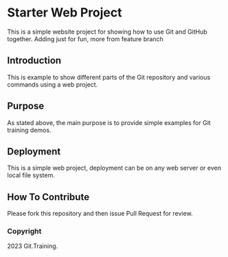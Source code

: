 # Starter Web Project

This is a simple website project for showing how to use Git and GitHub together. Adding just for fun, more from feature branch

## Introduction

This is example to show different parts of the Git repository and various commands using a web project. 

## Purpose

As stated above, the main purpose is to provide simple examples for Git training demos.
## Deployment

This is a simple web project, deployment can be on any web server or even local file system.

## How To Contribute

Please fork this repository and then issue Pull Request for review.

### Copyright

2023 Git.Training.